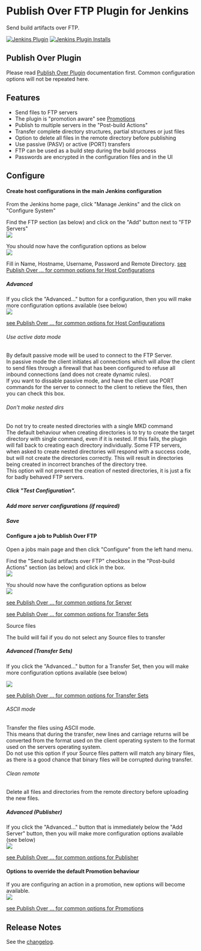 # Publish Over FTP Plugin for Jenkins

Send build artifacts over FTP.

[![Jenkins Plugin](https://img.shields.io/jenkins/plugin/v/publish-over-ftp.svg)](https://plugins.jenkins.io/publish-over-ftp)
[![Jenkins Plugin Installs](https://img.shields.io/jenkins/plugin/i/publish-over-ftp.svg?color=blue)](https://plugins.jenkins.io/publish-over-ftp)

## Publish Over Plugin

<!-- TODO: Update link once the Publish Over documentation is moved to GitHub -->

Please read [Publish Over Plugin](https://wiki.jenkins.io/display/JENKINS/Publish+Over) documentation first.
Common configuration options will not be repeated here.


## Features

-   Send files to FTP servers
-   The plugin is "promotion aware" see
    [Promotions](https://wiki.jenkins.io/display/JENKINS/Publish+Over#PublishOver-promotions)
-   Publish to multiple servers in the "Post-build Actions"
-   Transfer complete directory structures, partial structures or just
    files
-   Option to delete all files in the remote directory before publishing
-   Use passive (PASV) or active (PORT) transfers
-   FTP can be used as a build step during the build process
-   Passwords are encrypted in the configuration files and in the UI

## Configure

#### Create host configurations in the main Jenkins configuration

From the Jenkins home page, click "Manage Jenkins" and the click on
"Configure System"

Find the FTP section (as below) and click on the "Add" button next to
"FTP Servers"  
![](docs/images/ftp_global_unconfigured.PNG)

You should now have the configuration options as below  
![](docs/images/ftp_global_configured.PNG)

Fill in Name, Hostname, Username, Password and Remote Directory. [see
Publish Over ... for common options for Host
Configurations](https://wiki.jenkins.io/display/JENKINS/Publish+Over#PublishOver-host)

##### Advanced

If you click the "Advanced..." button for a configuration, then you will
make more configuration options available (see below)  
![](docs/images/ftp_global_advanced.PNG)

[see Publish Over ... for common options for Host
Configurations](https://wiki.jenkins.io/display/JENKINS/Publish+Over#PublishOver-host)

###### Use active data mode

By default passive mode will be used to connect to the FTP Server.  
In passive mode the client initiates all connections which will allow
the client to send files through a firewall that has been configured to
refuse all inbound connections (and does not create dynamic rules).  
If you want to dissable passive mode, and have the client use PORT
commands for the server to connect to the client to retieve the files,
then you can check this box.

###### Don't make nested dirs

Do not try to create nested directories with a single MKD command  
The default behaviour when creating directories is to try to create the
target directory with single command, even if it is nested. If this
fails, the plugin will fall back to creating each directory
individually. Some FTP servers, when asked to create nested directories
will respond with a success code, but will not create the directories
correctly. This will result in directories being created in incorrect
branches of the directory tree.  
This option will not prevent the creation of nested directories, it is
just a fix for badly behaved FTP servers.

##### Click "Test Configuration".

##### Add more server configurations (if required)

##### Save

#### Configure a job to Publish Over FTP

Open a jobs main page and then click "Configure" from the left hand
menu.

Find the "Send build artifacts over FTP" checkbox in the "Post-build
Actions" section (as below) and click in the box.  
![](docs/images/ftp_publish_not_configured.PNG)

You should now have the configuration options as below  
![](docs/images/ftp_configure.png)

[see Publish Over ... for common options for
Server](https://wiki.jenkins.io/display/JENKINS/Publish+Over#PublishOver-server)

[see Publish Over ... for common options for Transfer
Sets](https://wiki.jenkins.io/display/JENKINS/Publish+Over#PublishOver-transfer)

Source files

The build will fail if you do not select any Source files to transfer

##### Advanced (Transfer Sets)

If you click the "Advanced..." button for a Transfer Set, then you will
make more configuration options available (see below)

![](docs/images/screenshot18.png)

[see Publish Over ... for common options for Transfer
Sets](https://wiki.jenkins.io/display/JENKINS/Publish+Over#PublishOver-transfer)

###### ASCII mode

Transfer the files using ASCII mode.  
This means that during the transfer, new lines and carriage returns will
be converted from the format used on the client operating system to the
format used on the servers operating system.  
Do not use this option if your Source files pattern will match any
binary files, as there is a good chance that binary files will be
corrupted during transfer.

###### Clean remote

Delete all files and directories from the remote directory before
uploading the new files.

##### Advanced (Publisher)

If you click the "Advanced..." button that is immediately below the "Add
Server" button, then you will make more configuration options available
(see below)  
![](docs/images/ftp_publish_publisher_advanced.PNG)

[see Publish Over ... for common options for
Publisher](https://wiki.jenkins.io/display/JENKINS/Publish+Over#PublishOver-publisher)

#### Options to override the default Promotion behaviour

If you are configuring an action in a promotion, new options will become
available.  
![](docs/images/ftp_promotion.PNG)

[see Publish Over ... for common options for
Promotions](https://wiki.jenkins.io/display/JENKINS/Publish+Over#PublishOver-promotions)

## Release Notes

See the [changelog](./CHANGELOG.md).

